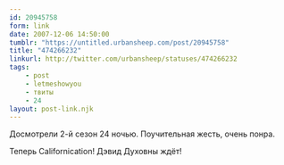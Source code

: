 ```yaml
---
id: 20945758
form: link
date: 2007-12-06 14:50:00
tumblr: "https://untitled.urbansheep.com/post/20945758"
title: "474266232"
linkurl: http://twitter.com/urbansheep/statuses/474266232
tags:
    - post
    - letmeshowyou
    - твиты
    - 24
layout: post-link.njk
---
```

<p>Досмотрели 2-й сезон 24 ночью. Поучительная жесть, очень понра.</p>

<p>Теперь Californication! Дэвид Духовны ждёт!</p>
